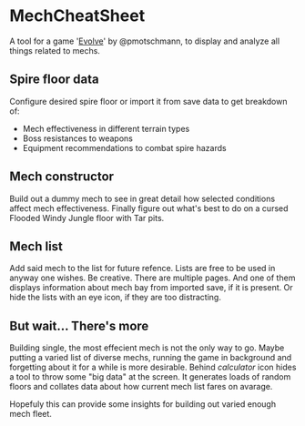 # MechCheatSheet
A tool for a game '[Evolve](https://pmotschmann.github.io/Evolve/)' by @pmotschmann, to display and analyze all things related to mechs.
## Spire floor data
Configure desired spire floor or import it from save data to get breakdown of:
- Mech effectiveness in different terrain types
- Boss resistances to weapons
- Equipment recommendations to combat spire hazards

## Mech constructor
Build out a dummy mech to see in great detail how selected conditions affect mech effectiveness. Finally figure out what's best to do on a cursed Flooded Windy Jungle floor with Tar pits.

## Mech list
Add said mech to the list for future refence. Lists are free to be used in anyway one wishes. Be creative. There are multiple pages. And one of them displays information about mech bay from imported save, if it is present. Or hide the lists with an eye icon, if they are too distracting.

## But wait... There's more
Building single, the most effecient mech is not the only way to go. Maybe putting a varied list of diverse mechs, running the game in background and forgetting about it for a while is more desirable.
Behind _calculator_ icon hides a tool to throw some "big data" at the screen. It generates loads of random floors and collates data about how current mech list fares on avarage. 

Hopefuly this can provide some insights for building out varied enough mech fleet.
